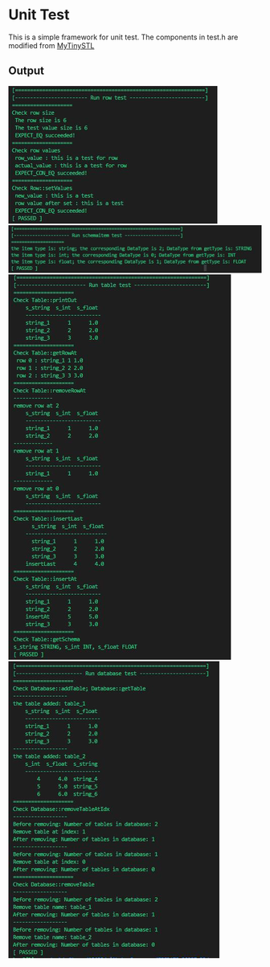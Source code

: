 # Unit Test

This is a simple framework for unit test. The components in test.h are modified from 
[MyTinySTL](https://github.com/Alinshans/MyTinySTL/blob/master/Test/test.h)

## Output
![row_test](../../presentation/images/row_test.jpg)
![schemaitem_test](../../presentation/images/schemaitem_test.jpg)
![table_test](../../presentation/images/table_test.jpg)
![database_test](../../presentation/images/database_test.jpg)

<!-- ## What we have tested
- [x] [Row class](Row_test.h)
  - [x] getValues
  - [x] void Row::setValues(std::vector<std::string> values)
- [x] [SchemaItem class](Schemaitem_test.h)
- [x] [Table class](Table_test.h)
- [x] [Database class](Database_test.h)
- [ ] CommandInterpreter class -->